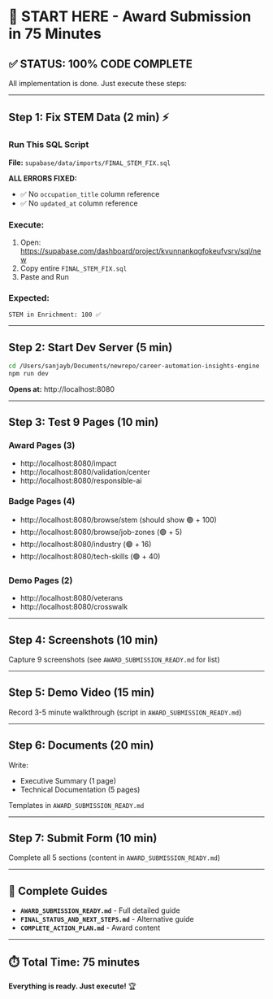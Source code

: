 # 🚀 START HERE - Award Submission in 75 Minutes

## ✅ STATUS: 100% CODE COMPLETE

All implementation is done. Just execute these steps:

---

## Step 1: Fix STEM Data (2 min) ⚡

### Run This SQL Script
**File:** `supabase/data/imports/FINAL_STEM_FIX.sql`

**ALL ERRORS FIXED:**
- ✅ No `occupation_title` column reference
- ✅ No `updated_at` column reference

### Execute:
1. Open: https://supabase.com/dashboard/project/kvunnankqgfokeufvsrv/sql/new
2. Copy entire `FINAL_STEM_FIX.sql`
3. Paste and Run

### Expected:
```
STEM in Enrichment: 100 ✅
```

---

## Step 2: Start Dev Server (5 min)

```bash
cd /Users/sanjayb/Documents/newrepo/career-automation-insights-engine
npm run dev
```

**Opens at:** http://localhost:8080

---

## Step 3: Test 9 Pages (10 min)

### Award Pages (3)
- http://localhost:8080/impact
- http://localhost:8080/validation/center
- http://localhost:8080/responsible-ai

### Badge Pages (4)
- http://localhost:8080/browse/stem (should show 🟢 + 100)
- http://localhost:8080/browse/job-zones (🟢 + 5)
- http://localhost:8080/industry (🟢 + 16)
- http://localhost:8080/tech-skills (🟢 + 40)

### Demo Pages (2)
- http://localhost:8080/veterans
- http://localhost:8080/crosswalk

---

## Step 4: Screenshots (10 min)

Capture 9 screenshots (see `AWARD_SUBMISSION_READY.md` for list)

---

## Step 5: Demo Video (15 min)

Record 3-5 minute walkthrough (script in `AWARD_SUBMISSION_READY.md`)

---

## Step 6: Documents (20 min)

Write:
- Executive Summary (1 page)
- Technical Documentation (5 pages)

Templates in `AWARD_SUBMISSION_READY.md`

---

## Step 7: Submit Form (10 min)

Complete all 5 sections (content in `AWARD_SUBMISSION_READY.md`)

---

## 📁 Complete Guides

- **`AWARD_SUBMISSION_READY.md`** - Full detailed guide
- **`FINAL_STATUS_AND_NEXT_STEPS.md`** - Alternative guide
- **`COMPLETE_ACTION_PLAN.md`** - Award content

---

## ⏱️ Total Time: 75 minutes

**Everything is ready. Just execute!** 🏆

